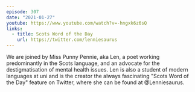 ```yaml
---
episode: 307
date: "2021-01-27"
youtube: https://www.youtube.com/watch?v=-hngxk6z6sQ
links:
  - title: Scots Word of the Day
    url: https://twitter.com/lenniesaurus
---
```

We are joined by Miss Punny Pennie, aka Len, a poet working predominantly in
the Scots language, and an advocate for the destigmatisation of mental health
issues. Len is also a student of modern languages at uni and is the creator the
always fascinating "Scots Word of the Day" feature on Twitter, where she can be
found at @Lenniesaurus.
